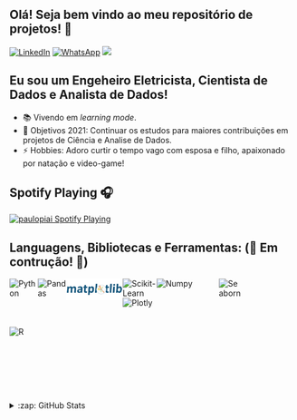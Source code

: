 ## Olá! Seja bem vindo ao meu repositório de projetos! 👋

[![LinkedIn][linkedin-shield]][linkedin-url]
[![WhatsApp][whatsapp-shield]][whatsapp-url]
<a href="mailto:unieppiai@gmail.com?subject=Vindo%20do%20Github"><img src="https://img.shields.io/badge/gmail-%23D14836.svg?&style=for-the-badge&logo=gmail&logoColor=white" /></a>


## Eu sou um Engeheiro Eletricista, Cientista de Dados e Analista de Dados!

- 📚 Vivendo em <em>learning mode</em>.
- 🥅 Objetivos 2021: Continuar os estudos para maiores contribuições em projetos de Ciência e Analise de Dados.
- ⚡ Hobbies: Adoro curtir o tempo vago com esposa e filho, apaixonado por natação e video-game!


## Spotify Playing 🎧

[<img src="https://now-playing-codestackr.vercel.app/api/spotify-playing" alt="paulopiai Spotify Playing" width="350" />](https://open.spotify.com/user/paulopiai?si=DbkPgMh9QgSUWfPorQOobw&utm_source=native-share-menu&dl_branch=1)


## Languagens, Bibliotecas e Ferramentas: (🔨 Em contrução! 🔨)<br>

<img align="left" alt="Python" width="50px" src="https://apexensino.com.br/wp-content/uploads/2019/01/python.png"/>
<img align="left" alt="Pandas" width="50px" src="https://i.postimg.cc/wvYjbKwj/pandas-logo.png" />
<img align="left" alt="Matplotlib" width="100px" src="https://raw.githubusercontent.com/jmv74211/matplotlib/master/images/matplotlib_logo.png" />
<img align="left" alt="Scikit-Learn" width="60px" src="https://upload.wikimedia.org/wikipedia/commons/thumb/0/05/Scikit_learn_logo_small.svg/1280px-Scikit_learn_logo_small.svg.png" />
<img align="left" alt="Numpy" width="110px" src="https://encrypted-tbn0.gstatic.com/images?q=tbn:ANd9GcRvr0kYCmqg-rel951vTDzxFO1AGNqWuRdivay0YTm24puJHicWgiLs1s0jQOKjnRRGsXw&usqp=CAU" />
<img align="left" alt="Seaborn" width="40px" src="https://i.postimg.cc/2898NL0J/seaborn-logo.png" />
<img align="left" alt="Plotly" width="130px" src="https://upload.wikimedia.org/wikipedia/commons/3/37/Plotly-logo-01-square.png" />
<br>
<br>
<br>
<br>
<br>

<img align="left" alt="R" width="85px" src="https://upload.wikimedia.org/wikipedia/commons/thumb/1/1b/R_logo.svg/1280px-R_logo.svg.png"/>




<!-- Github status 
<img align="left" src="https://img.shields.io/badge/Python-14354C?style=for-the-badge&logo=python&logoColor=white"/>
<img align="left" src="https://img.shields.io/badge/R-276DC3?style=for-the-badge&logo=r&logoColor=white"/>
<img align="left" src="https://img.shields.io/badge/C-00599C?style=for-the-badge&logo=c&logoColor=white"/>
<img align="left" src="https://img.shields.io/badge/C%2B%2B-00599C?style=for-the-badge&logo=c%2B%2B&logoColor=white"/>
<img align="left" src="https://img.shields.io/badge/Ubuntu-E95420?style=for-the-badge&logo=ubuntu&logoColor=white"/>
<img align="left" src="https://img.shields.io/badge/Microsoft_Office-D83B01?style=for-the-badge&logo=microsoft-office&logoColor=white"/>
<br><br>


<img align="left" alt="Apache Spark" width="70px" src="https://i.postimg.cc/9FQFkYYZ/spark-logo.png" />
<img align="left" alt="SQL" width="50px" src="https://www.freeiconspng.com/uploads/sql-server-icon-png-29.png" />
<img align="left" alt="Microsoft Azure Machine Learning" width="50px" src="https://ms-toolsai.gallerycdn.vsassets.io/extensions/ms-toolsai/vscode-ai/0.5.1/1556575437282/Microsoft.VisualStudio.Services.Icons.Default" />
-->


<br><br>
<br><br>
<br><br>

<!-- Github status -->
<details>
  <summary>:zap: GitHub Stats</summary>

  [![Anurag's GitHub stats](https://github-readme-stats.vercel.app/api?username=paulopiai)](https://github.com/paulopiai/github-readme-stats)

</details>


<!-- MARKDOWN LINKS & IMAGES -->
<!-- https://github.com/alexandresanlim/Badges4-README.md-Profile -->
[linkedin-shield]: https://img.shields.io/badge/LinkedIn-0077B5?style=for-the-badge&logo=linkedin&logoColor=white
[linkedin-url]: https://www.linkedin.com/in/paulopiai/

[whatsapp-shield]: https://img.shields.io/badge/WhatsApp-25D366?style=for-the-badge&logo=whatsapp&logoColor=white
[whatsapp-url]: https://api.whatsapp.com/send?phone=5511973763378
